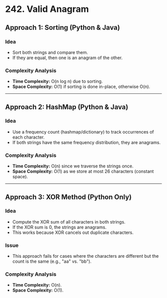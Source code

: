 # 242. Valid Anagram  

## Approach 1: Sorting (Python & Java)  
### Idea  
- Sort both strings and compare them.  
- If they are equal, then one is an anagram of the other.  

### Complexity Analysis  
- **Time Complexity:** O(n log n) due to sorting.  
- **Space Complexity:** O(1) if sorting is done in-place, otherwise O(n).  

---

## Approach 2: HashMap (Python & Java)  
### Idea  
- Use a frequency count (hashmap/dictionary) to track occurrences of each character.  
- If both strings have the same frequency distribution, they are anagrams.  

### Complexity Analysis  
- **Time Complexity:** O(n) since we traverse the strings once.  
- **Space Complexity:** O(1) as we store at most 26 characters (constant space).  

---

## Approach 3: XOR Method (Python Only)  
### Idea  
- Compute the XOR sum of all characters in both strings.  
- If the XOR sum is 0, the strings are anagrams.  
- This works because XOR cancels out duplicate characters.  

### Issue  
- This approach fails for cases where the characters are different but the count is the same (e.g., "aa" vs. "bb").  

### Complexity Analysis  
- **Time Complexity:** O(n).  
- **Space Complexity:** O(1).  
